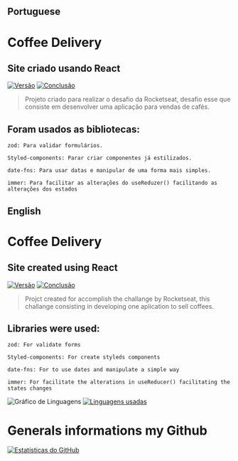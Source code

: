 ## Portuguese
# Coffee Delivery
## Site criado usando React

[![Versão](https://img.shields.io/badge/Vers%C3%A3o-1.0-blue)](https://github.com/GabrielRSiqueira18/coffee-delivery-desafio-2)
[![Conclusão](https://img.shields.io/badge/Conclus%C3%A3o-100%25-green)](https://github.com/GabrielRSiqueira18/coffee-delivery-desafio-2)

> Projeto criado para realizar o desafio da Rocketseat, desafio esse que consiste em desenvolver uma aplicação para vendas de cafés.
## Foram usados as bibliotecas: 

`zod: Para validar formulários.` 

`Styled-components: Parar criar componentes já estilizados.`

`date-fns: Para usar datas e manipular de uma forma mais simples.`

`immer: Para facilitar as alterações do useReduzer() facilitando as alterações dos estados`

## English
# Coffee Delivery
## Site created using React

[![Versão](https://img.shields.io/badge/Vers%C3%A3o-1.0-blue)](https://github.com/GabrielRSiqueira18/coffee-delivery-desafio-2)
[![Conclusão](https://img.shields.io/badge/Conclus%C3%A3o-100%25-green)](https://github.com/GabrielRSiqueira18/coffee-delivery-desafio-2)

> Projct created for accomplish the challange by Rocketseat, this challange consisting in developing one aplication to sell coffees.
## Libraries were used: 

`zod: For validate forms` 

`Styled-components: For create styleds components`

`date-fns: For to use dates and manipulate a simple way`

`immer: For facilitate the alterations in useReducer() facilitating the states changes`

![Gráfico de Linguagens](https://github-readme-stats.vercel.app/api/top-langs/?username=GabrielRSiqueira18&repo=coffee-delivery-desafio-2&layout=compact&theme=blue-green)
[![Linguagens usadas](https://github-readme-stats.vercel.app/api/top-langs/?username=GabrielRSiqueira18&repo=coffee-delivery-desafio-2&theme=blue-green&layout=compact)](https://github.com/GabrielRSiqueira18/coffee-delivery-desafio-2)


# Generals informations my Github
[![Estatísticas do GitHub](https://github-readme-stats.vercel.app/api?username=GabrielRSiqueira18&theme=blue-green)](https://github.com/GabrielRSiqueira18/github-readme-stats)

